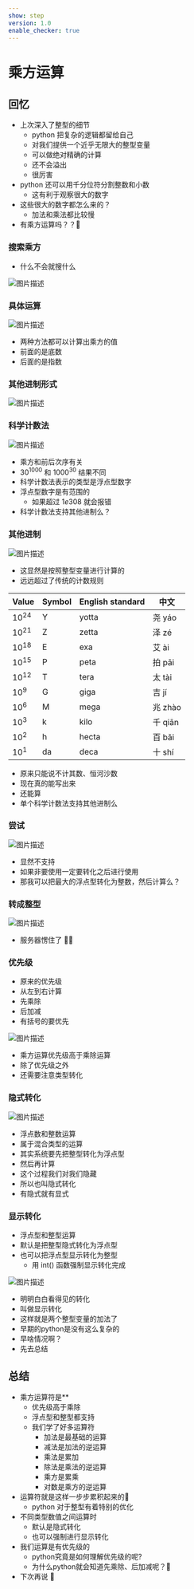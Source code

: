 ```yaml
---
show: step
version: 1.0
enable_checker: true
---
```


# 乘方运算

## 回忆

- 上次深入了整型的细节
  - python 把复杂的逻辑都留给自己
  - 对我们提供一个近乎无限大的整型变量
  - 可以做绝对精确的计算
  - 还不会溢出
  - 很厉害
- python 还可以用千分位符分割整数和小数
  - 这有利于观察很大的数字
- 这些很大的数字都怎么来的？
  - 加法和乘法都比较慢
- 有乘方运算吗？？🤪

### 搜索乘方

- 什么不会就搜什么

![图片描述](https://doc.shiyanlou.com/courses/uid1190679-20210821-1629513613166)

### 具体运算

![图片描述](https://doc.shiyanlou.com/courses/uid1190679-20210821-1629513691844)

- 两种方法都可以计算出乘方的值
- 前面的是底数
- 后面的是指数

### 其他进制形式

![图片描述](https://doc.shiyanlou.com/courses/uid1190679-20210821-1629544273081)

### 科学计数法

![图片描述](https://doc.shiyanlou.com/courses/uid1190679-20210821-1629545434702)

- 乘方和前后次序有关
- 30<sup>1000</sup> 和 1000<sup>30</sup> 结果不同
- 科学计数法表示的类型是浮点型数字
- 浮点型数字是有范围的
	- 如果超过 $1e308$ 就会报错
- 科学计数法支持其他进制么？

### 其他进制 

![图片描述](https://doc.shiyanlou.com/courses/uid1190679-20210821-1629545703260)

- 这显然是按照整型变量进行计算的
- 远远超过了传统的计数规则

 | Value	| Symbol | English standard | 中文  |
|  ----  | ----  | ---- | ---- | 
| 10<sup>24	</sup>| Y	 | yotta | 尧 yáo |
| 10<sup>21	</sup>| Z	 | zetta | 泽 zé |
| 10<sup>18	</sup>| E	 | exa	 | 艾 ài |
| 10<sup>15	</sup>| P	 | peta	 | 拍 pāi |
| 10<sup>12	</sup>| T	 | tera	 | 太 tài |
| 10<sup>9	</sup>| G	 | giga	 | 吉 jí |
| 10<sup>6	</sup>| M	 | mega	 | 兆 zhào |
| 10<sup>3	</sup>| k	 | kilo	 | 千 qiān |
| 10<sup>2	</sup>| h	 | hecta | 	百 bǎi |
| 10<sup>1	</sup>| da | deca	 | 十 shí |

- 原来只能说不计其数、恒河沙数
- 现在真的能写出来
- 还能算
- 单个科学计数法支持其他进制么

### 尝试

![图片描述](https://doc.shiyanlou.com/courses/uid1190679-20210821-1629545846579)

- 显然不支持
- 如果非要使用一定要转化之后进行使用
- 那我可以把最大的浮点型转化为整数，然后计算么？

### 转成整型

![图片描述](https://doc.shiyanlou.com/courses/uid1190679-20210821-1629514227901)

- 服务器愣住了 😵‍💫

### 优先级

- 原来的优先级
- 从左到右计算
- 先乘除
- 后加减
- 有括号的要优先

![图片描述](https://doc.shiyanlou.com/courses/uid1190679-20210821-1629546051490)

- 乘方运算优先级高于乘除运算
- 除了优先级之外
- 还需要注意类型转化

### 隐式转化

![图片描述](https://doc.shiyanlou.com/courses/uid1190679-20211101-1635759274938)

- 浮点数和整数运算
- 属于混合类型的运算
- 其实系统要先把整型转化为浮点型
- 然后再计算
- 这个过程我们对我们隐藏
- 所以也叫隐式转化
- 有隐式就有显式

### 显示转化

- 浮点型和整型运算
- 默认是把整型隐式转化为浮点型
- 也可以把浮点型显示转化为整型
  - 用 int() 函数强制显示转化完成

![图片描述](https://doc.shiyanlou.com/courses/uid1190679-20211003-1633224050949)

- 明明白白看得见的转化
- 叫做显示转化
- 这样就是两个整型变量的加法了
- 早期的python是没有这么复杂的
- 早啥情况啊？
- 先去总结

## 总结

- 乘方运算符是\*\*
  - 优先级高于乘除
  - 浮点型和整型都支持
  - 我们学了好多运算符
	- 加法是最基础的运算
	- 减法是加法的逆运算
	- 乘法是累加
	- 除法是乘法的逆运算
	- 乘方是累乘
	- 对数是乘方的逆运算
- 运算符就是这样一步步累积起来的🤪
	- python 对于整型有着特别的优化
- 不同类型数值之间运算时
  - 默认是隐式转化
  - 也可以强制进行显示转化
- 我们运算是有优先级的
	- python究竟是如何理解优先级的呢?
	- 为什么python就会知道先乘除、后加减呢？🤔
- 下次再说 👋
